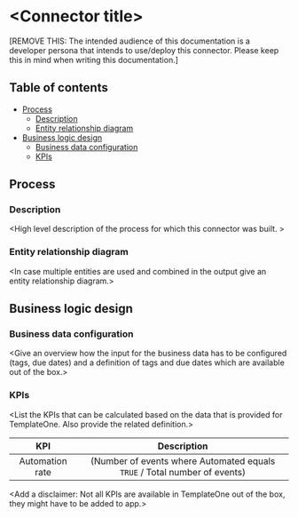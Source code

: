 # \<Connector title>

[REMOVE THIS: The intended audience of this documentation is a developer persona that intends to use/deploy this connector. Please keep this in mind when writing this documentation.]

## Table of contents
- [Process](#Process)
    - [Description](#Description)
    - [Entity relationship diagram](#Entity_relationship_diagram)
- [Business logic design](#Business_logic_design)
    - [Business data configuration](#Business_data_configuration)
    - [KPIs](#KPIs)

## Process

### Description
\<High level description of the process for which this connector was built. >

### Entity relationship diagram
\<In case multiple entities are used and combined in the output give an entity relationship diagram.>

## Business logic design

### Business data configuration
\<Give an overview how the input for the business data has to be configured (tags, due dates) and a definition of tags and due dates which are available out of the box.>

### KPIs
\<List the KPIs that can be calculated based on the data that is provided for TemplateOne. Also provide the related definition.>

| KPI | Description |
| :---: | :---: |
| Automation rate| (Number of events where Automated equals `TRUE` / Total number of events) |

\<Add a disclaimer: Not all KPIs are available in TemplateOne out of the box, they might have to be added to app.>
